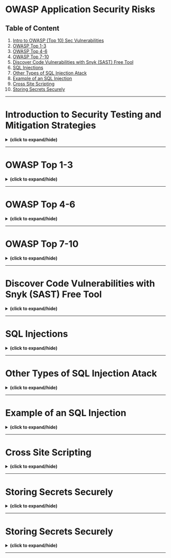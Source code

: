 # OWASP Application Security Risks

## Table of Content
1. [Intro to OWASP (Top 10) Sec Vulnerabilities](#intro)
2. [OWASP Top 1-3](#owasp1_3)
3. [OWASP Top 4-6](#owasp4_6)
4. [OWASP Top 7-10](#owasp7_10)
5. [Discover Code Vulnerabilities with Snyk (SAST) Free Tool](#discover_synk_tool)
6. [SQL Injections](#sql_injections)
7. [Other Types of SQL Injection Atack](#other_sql_injections)
8. [Example of an SQL Injection](#sql_injection_example)
9. [Cross Site Scripting](#cross_site_scripting)
10. [Storing Secrets Securely](#storing_secrets)

---

<a id="intro"></a>
# Introduction to Security Testing and Mitigation Strategies
<details close>
<summary><b>(click to expand/hide)</b></summary>
<!-- MarkdownTOC -->

## What is OWASP?
- **OWASP**: Open Web Application Security Project, formed in 2003, focuses on improving software security.
- **Purpose**: Provides the security industry with the OWASP Top 10, a consensus-based report on current software security vulnerabilities.
- **Usage**: Globally recognized as a standard for checking web application security.

## Current OWASP Top 10 (2021)
1. **Broken Access Control**: Risks information disclosure and data integrity.
2. **Cryptographic Failures**: Concerns data exposure.
3. **Injection**: Involves hostile data use and unsafe queries.
4. **Insecure Design**: Relates to flaws in control designs.
5. **Security Misconfiguration**: Involves incorrectly enabled features or configuration issues.
6. **Vulnerable and Outdated Components**: Issues with version control and compatibility.
7. **Identification and Authentication Failures**: Covers password issues and automated attacks like credential stuffing.
8. **Software and Data Integrity Failures**: Concerns integrity violations from untrusted sources.
9. **Security Logging and Monitoring Failures**: Involves the detection and response to breaches.
10. **Server-Side Request Forgery**: Leads to URL validation failures.

## Developing the OWASP Top 10
- **Step 1**: Plan a schedule and publish a call for data.
- **Step 2**: Determine survey content and request industry participation.
- **Step 3**: Collect, normalize, and analyze the data.
- **Step 4**: Determine categories from data and survey, and release a draft for public review.
- **Step 5**: Reach a consensus and release the updated list.

## Key Takeaways
- **Understanding OWASP**: It's essential for software security and is supported by a broad consensus within the security community.
- **Using the OWASP Top 10**: It helps identify risks, improve processes, and secure code in any organization.
- **Development Process**: Involves extensive data collection and community involvement to ensure the list remains relevant and accurate.

<!-- /MarkdownTOC -->
</details>

---

<a id="owasp1_3"></a>
# OWASP Top 1-3
<details close>
<summary><b>(click to expand/hide)</b></summary>
<!-- MarkdownTOC -->

## 1. Broken Access Control
### Description
- **What it is**: A failure where attackers gain unauthorized access to perform actions outside of an application's intended permissions.
- **Implications**: Can lead to data modification, deletion, and unauthorized actions, potentially resulting in security breaches and financial losses.

### Prevention Strategies
- **Assign Limited Privileges**: Restrict users to necessary permissions to prevent unauthorized actions.
- **Regular Access Control Audits**: Conduct frequent checks to ensure appropriate access levels are maintained.
- **Minimize Public Information**: Limit the exposure of application details to prevent exploitation.
- **Disable Directory Listings**: Prevent exposure of file paths in URLs to secure web server directories.
- **Monitor and Respond to Access Control Failures**: Ensure system administrators are alerted to and address any access control failures in server logs.

## 2. Cryptographic Failures
### Description
- **What it is**: Inadequate encryption that leads to the exposure of sensitive data.
- **Implications**: Attackers can decrypt or access sensitive information, leading to data breaches.

### Prevention Strategies
- **Use Authenticated Encryption**: Encrypt all sensitive data in the database and during transmission using robust methods.
- **Implement HTTPS**: Secure data in transit by using HTTPS over HTTP to prevent interceptions.
- **Avoid Outdated Protocols**: Replace protocols like SMTP and FTP with more secure alternatives to mitigate man-in-the-middle attacks.
- **Secure Encryption Keys**: Manage keys carefully, avoid hardcoding them, ensure they are backed up, and store them securely.

## 3. Injection
### Description
- **What it is**: Execution of unintended commands due to untrusted data being sent to an interpreter.
- **Implications**: Allows hackers unauthorized access to data, potentially leading to data theft and system compromise.

### Prevention Strategies
- **Use Secure APIs**: Opt for APIs that either avoid using the interpreter or provide a parameterized interface.
- **Sanitize Inputs**: Block special characters and keywords using an escape list and regularly update this list.
- **Regularly Update Keyword Filters**: Ensure filters are current to prevent newly discovered vulnerabilities from being exploited.
- **Sanitize SQL Statements**: Verify and clean data used in SQL statements to prevent SQL injection.

## Key Takeaways
- **Common Vulnerabilities**: The top threats include broken access control, cryptographic failures, and injection attacks.
- **Strategic Prevention**: Implementing rigorous access control, using robust encryption, and sanitizing inputs are crucial.
- **Impact of Vulnerabilities**: These vulnerabilities can severely affect an application's security, potentially leading to significant financial and reputational damage.

<!-- /MarkdownTOC -->
</details>

---

<a id="owasp4_6"></a>
# OWASP Top 4-6
<details close>
<summary><b>(click to expand/hide)</b></summary>
<!-- MarkdownTOC -->

## 1. Insecure Design
### Description
- **What it is**: Flaws in the design phase of application development that fail to include necessary security controls.
- **Consequences**: Makes applications susceptible to various cyber threats, such as brute force and OTP bypass attacks.

### Prevention Strategies
- **Security from the Start**: Integrate firewalls and other security measures during the design phase to combat specific threats.
- **Risk-Based Security**: Address potential architectural flaws early and ensure robust security by design to mitigate risks effectively.

## 2. Security Misconfiguration
### Description
- **What it is**: Incorrect or incomplete configurations that leave applications vulnerable to attacks.
- **Consequences**: Can lead to unauthorized access and data breaches, affecting application integrity and organizational reputation.

### Prevention Strategies
- **Principle of Least Privilege (PoLP)**: Ensure users have only the minimum necessary permissions.
- **Disable Unsafe Features**: Remove developer features like debug mode before deployment and ensure no unnecessary features are active.
- **Regular Configuration Audits**: Check for default usernames and passwords, clear text configuration files, and other vulnerabilities during the design phase and ongoing operations.
- **Involve System Administrators**: Combine the expertise of developers and system administrators to maintain secure configurations across all application layers.

## 3. Vulnerable and Outdated Components
### Description
- **What it is**: Use of outdated or unpatched software components that compromise security.
- **Consequences**: Leaves the application open to exploits, potentially delaying necessary patches and exposing the system to attack.

### Prevention Strategies
- **Regular Updates and Patch Management**: Stay informed about the latest patches and updates for all components.
- **Inventory Management**: Maintain a detailed list of all installed components, including versions and dependencies.
- **Eliminate Unused Dependencies**: Remove unnecessary features and dependencies to minimize attack surfaces.
- **Stay Informed**: Keep abreast of new security risks and vulnerabilities as reported by organizations like OWASP and CISA.

## Key Takeaways
- **Insecure Design**: Emphasize security controls during the initial design phase to avoid vulnerabilities that cannot be remedied later.
- **Security Misconfiguration**: Actively manage configurations and disable unnecessary features to prevent unauthorized access.
- **Vulnerable and Outdated Components**: Regularly update and patch all components to protect against known vulnerabilities and ensure functionality with evolving technologies.

<!-- /MarkdownTOC -->
</details>

---

<a id="owasp7_10"></a>
# OWASP Top 7-10
<details close>
<summary><b>(click to expand/hide)</b></summary>
<!-- MarkdownTOC -->

## 1. Identification and Authentication Failures
### Description
- **What it is**: Vulnerabilities that occur when authentication mechanisms are subverted through methods like credential stuffing and brute force attacks.
- **Consequences**: May lead to unauthorized access and impersonation, significantly compromising user data and system integrity.

### Prevention Strategies
- **Multifactor Authentication**: Use it to add an additional layer of security beyond just passwords.
- **Secure Session Management**: Implement server-side session management with secure, randomly generated session IDs that aren't exposed in URLs.
- **Software Supply Chain Security**: Utilize tools to scan and secure application components throughout the development lifecycle.

## 2. Software and Data Integrity Failures
### Description
- **What it is**: Failures that occur when software updates or data are tampered with due to inadequate verification processes.
- **Consequences**: Can lead to malicious code execution, data breaches, and compromised systems.

### Prevention Strategies
- **Segregated CI/CD Pipelines**: Ensure that the build and deployment environments are secure and access-controlled.
- **Digital Signatures and Integrity Checks**: Use these to verify the legitimacy and integrity of data and updates.
- **Regular Vulnerability Scanning**: Employ tools to scan for vulnerabilities in application components.

## 3. Security Logging and Monitoring Failures
### Description
- **What it is**: Inadequate logging of important system events and insufficient monitoring of these logs.
- **Consequences**: Delays in detecting and responding to security incidents, potentially allowing attackers to persist within systems undetected.

### Prevention Strategies
- **Comprehensive Logging**: Ensure all critical events are logged with sufficient detail.
- **Centralized Log Management**: Use tools like Logstash and Elasticsearch for log aggregation and analysis.
- **Effective Monitoring Systems**: Implement systems with real-time alerts to detect and respond to suspicious activities.

## 4. Server-Side Request Forgeries (SSRF)
### Description
- **What it is**: Attacks that exploit server functionality to induce a server to make requests that benefit the attacker.
- **Consequences**: Can lead to internal network enumeration, remote code execution, and data breaches.

### Prevention Strategies
- **Input Sanitization**: Validate all user-supplied input to ensure it does not contain malicious links or commands.
- **Use of Whitelists**: Enforce strict rules on permissible URLs, ports, and protocols.
- **Restrict HTTP Redirects and Response Handling**: Limit the server's ability to follow redirects or interact with unauthorized services.

## Key Takeaways
- **Identification and Authentication**: Strengthen authentication mechanisms and manage sessions securely.
- **Software and Data Integrity**: Guard against tampering and unauthorized changes in the software supply chain.
- **Logging and Monitoring**: Maintain robust logs and monitoring systems to quickly detect and mitigate threats.
- **SSRF Prevention**: Control how servers interact with external systems and data to prevent exploitation.

<!-- /MarkdownTOC -->
</details>

---

<a id="discover_synk_tool"></a>
# Discover Code Vulnerabilities with Snyk (SAST) Free Tool
<details close>
<summary><b>(click to expand/hide)</b></summary>
<!-- MarkdownTOC -->

## Objectives
After completing this reading, you will be able to:
- Describe the importance of Snyk.
- Explain various features and applications of Snyk.
- Describe the evolution and historical background of Snyk.
- Recognize various types of intended users of Snyk.

## Introduction to Snyk
Snyk is designed to aid developers by providing tools and strategies to manage open-source dependencies, identify vulnerabilities, and secure their codebases. Its key features include:
- **Dependability Scrutiny**: Scans codebases for vulnerabilities in open-source dependencies, offering insights and actionable steps for resolution.
- **Container Vigilance**: Scans container images to ensure they are protected from known security threats.
- **Persistent Surveillance**: Continuously monitors dependencies and containers, alerting users to new vulnerabilities.
- **Resolution and Correction**: Guides the remediation process by suggesting patches, updates, or safer package versions.
- **Harmonized Tool Integration**: Integrates seamlessly with development tools like code repositories, CI/CD pipelines, and issue tracking systems.
- **Security Frameworks**: Allows organizations to set and enforce security protocols defining acceptable risk levels.
- **Developer-Centric Approach**: Provides clear, actionable insights tailored for developers, embedding security naturally into the development process.
- **Broad Compatibility**: Supports a wide range of programming languages and package managers.

## Intended Users of Snyk
Snyk is intended for various roles within software development and management, including:
- **Developers**: Helps detect and fix security issues during code development.
- **DevOps Teams**: Ensures applications are secure throughout deployment.
- **Security Experts**: Assists in identifying vulnerabilities and collaborating on solutions.
- **Product Managers**: Ensures the product is secure and meets user requirements.
- **Open-Source Contributors**: Checks shared code for vulnerabilities.
- **App Managers**: Maintains application security and compliance.
- **Top Security Officials**: Oversees overall application and data security.
- **Compliance Teams**: Ensures software complies with relevant standards.
- **Cloud Native Teams**: Secures modern technologies like containers.

## Purpose of Snyk
Snyk's primary goal is to support software creators by identifying and fixing security vulnerabilities in code, dependencies, and infrastructure components. Key functionalities include:
- **Vulnerability Detection**: Identifies weak spots in software components.
- **Early Fixes**: Provides solutions to prevent minor issues from becoming major threats.
- **Guiding Solutions**: Offers advice on improving security postures.
- **Continuous Monitoring**: Stays vigilant for new vulnerabilities, ensuring timely responses.

## History of Snyk
Founded in 2015 by Guy Podjarny, Danny Grander, and Assaf Hefetz, Snyk aimed to enhance security in open-source software. Key milestones include:
- **2015**: Launch of Snyk to address open-source vulnerabilities.
- **2017**: Introduction of product offerings for vulnerability scanning.
- **2018**: Expansion into container security.
- **2019-2022**: Continued growth, feature enhancements, and integration with popular development tools.

## Similar Products to Snyk
Alternatives to Snyk include WhiteSource, SonarQube, Nexus Lifecycle, Veracode, Checkmarx, Black Duck, GitLab Security, GitHub Security, Aqua Security Trivy, and JFrog Xray. Each offers unique features that may suit different organizational needs.

## Conclusion
Snyk plays a crucial role in modern software development by integrating security directly into the development process, thereby helping developers, teams, and organizations build safer software efficiently.

<!-- /MarkdownTOC -->
</details>

---

<a id="sql_injections"></a>
# SQL Injections
<details close>
<summary><b>(click to expand/hide)</b></summary>
<!-- MarkdownTOC -->

## Objectives
After watching this video, you will be able to:
- Describe SQL injections and how they exploit databases.
- Identify four main types of SQL injection attacks.
- Explain the common SQL clauses and operators used in SQL injection attacks.

## What is an SQL Injection?
SQL injection is a type of security attack that allows attackers to interfere with the queries that an application makes to its database. It is typically done by inserting or "injecting" a malicious SQL query via input data from the client to the application.

## Types of SQL Injection Attacks
1. **SQL Manipulation**: This involves altering SQL commands to change their intended function. Examples include:
   - Modifying a `WHERE` clause to always return `TRUE`.
   - Using a `UNION` statement to retrieve data from other tables.
   
2. **Code Injection**: Injecting raw SQL code into a vulnerable SQL query to execute unintended commands.

3. **Function Call Injection**: Injecting SQL functions into queries to execute functions for data manipulation or other purposes.

4. **Buffer Overflow**: Overloading a database buffer with more data than it can handle, often leading to unexpected behavior or system crashes.

## How SQL Injections Work
- **Example of SQL Manipulation**:
  - Original SQL command: `SELECT * FROM users WHERE username = 'alice' AND password = 'mypassword';`
  - After manipulation: `SELECT * FROM users WHERE username = 'alice' AND password = 'mypassword' OR 'a' = 'a';`
  - This change forces the query to always return true, bypassing authentication.

- **Code Snippet Explanation**:
  - Code uses string concatenation to construct SQL queries based on user input.
  - Vulnerable input example: Username - `" OR 1=1` and Password - `" OR 1=1`.
  - Resulting malicious query: `SELECT * FROM Users WHERE Name = "" OR 1=1 AND Password = "" OR 1=1;`
  - This query will return all users because `1=1` is always true, bypassing all user authentication.

## Key SQL Clauses and Operators Used in Attacks
- **WHERE Clause**: Often manipulated to alter the logic of SQL queries.
- **UNION Operator**: Used to combine results from multiple SELECT statements into a single result.
- **Logical Operators** (`AND`, `OR`): Used to add conditions that always evaluate to true, compromising query integrity.

## Conclusion
You learned the dangers of SQL injections and how they are executed using simple modifications to SQL queries. You also saw the importance of sanitizing and validating all user inputs to prevent such attacks. SQL injections remain a critical threat to database security, and understanding them is key to safeguarding your applications.

<!-- /MarkdownTOC -->
</details>

---

<a id="other_sql_injections"></a>
# Other Types of SQL Injection Atack
<details close>
<summary><b>(click to expand/hide)</b></summary>
<!-- MarkdownTOC -->


<!-- /MarkdownTOC -->
</details>

---

<a id="sql_injection_example"></a>
# Example of an SQL Injection
<details close>
<summary><b>(click to expand/hide)</b></summary>
<!-- MarkdownTOC -->


<!-- /MarkdownTOC -->
</details>

---

<a id="cross_site_scripting"></a>
# Cross Site Scripting
<details close>
<summary><b>(click to expand/hide)</b></summary>
<!-- MarkdownTOC -->


<!-- /MarkdownTOC -->
</details>

---

<a id="storing_secrets"></a>
# Storing Secrets Securely
<details close>
<summary><b>(click to expand/hide)</b></summary>
<!-- MarkdownTOC -->


<!-- /MarkdownTOC -->
</details>

---

<a id="storing_secrets"></a>
# Storing Secrets Securely
<details close>
<summary><b>(click to expand/hide)</b></summary>
<!-- MarkdownTOC -->


<!-- /MarkdownTOC -->
</details>

---
